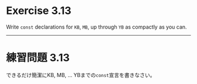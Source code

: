 # Exercise 3.13
Write `const` declarations for `KB`, `MB`, up through `YB` as compactly as you can.

---
# 練習問題 3.13
できるだけ簡潔にKB, MB, ... YBまでの`const`宣言を書きなさい。
